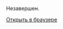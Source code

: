 Незавершен.

[Открыть в браузере](https://rawcdn.githack.com/MikkyMeow/nerds/7ff3fbea7bdb41c86578b035e62897da16cd97d2/index.html)
